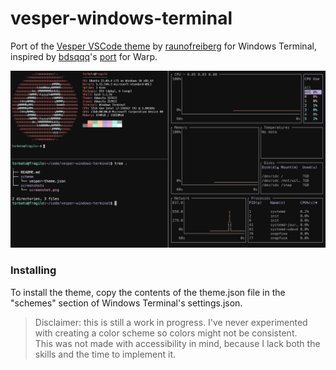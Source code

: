# vesper-windows-terminal
Port of the [Vesper VSCode theme](https://github.com/raunofreiberg/vesper) by [raunofreiberg](https://github.com/raunofreiberg) for Windows Terminal, inspired by [bdsqqq](https://github.com/bdsqqq)'s [port](https://github.com/bdsqqq/warp-term-vesper-theme) for Warp.
  
![screenshot of the theme](/screenshots/vesper.png)

### Installing

To install the theme, copy the contents of the theme.json file in the "schemes" section of Windows Terminal's settings.json.  

  
    

> Disclaimer: this is still a work in progress. I've never experimented with creating a color scheme so colors might not be consistent.  
> This was not made with accessibility in mind, because I lack both the skills and the time to implement it.   

